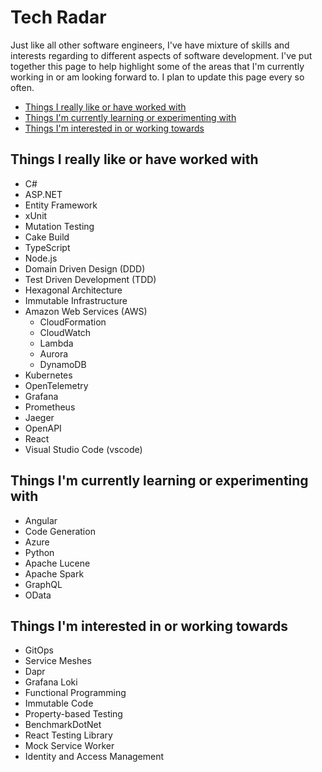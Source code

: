 # Tech Radar

Just like all other software engineers, I've have mixture of skills and interests regarding to different aspects of software development. I've put together this page to help highlight some of the areas that I'm currently working in or am looking forward to. I plan to update this page every so often.

- [Things I really like or have worked with](#things-i-really-like-or-have-worked-with)
- [Things I'm currently learning or experimenting with](#things-im-currently-learning-or-experimenting-with)
- [Things I'm interested in or working towards](#things-im-interested-in-or-working-towards)

## Things I really like or have worked with

- C#
- ASP.NET
- Entity Framework
- xUnit
- Mutation Testing
- Cake Build
- TypeScript
- Node.js
- Domain Driven Design (DDD)
- Test Driven Development (TDD)
- Hexagonal Architecture
- Immutable Infrastructure
- Amazon Web Services (AWS)
  - CloudFormation
  - CloudWatch
  - Lambda
  - Aurora
  - DynamoDB
- Kubernetes
- OpenTelemetry
- Grafana
- Prometheus
- Jaeger
- OpenAPI
- React
- Visual Studio Code (vscode)

## Things I'm currently learning or experimenting with

- Angular
- Code Generation
- Azure
- Python
- Apache Lucene
- Apache Spark
- GraphQL
- OData

## Things I'm interested in or working towards

- GitOps
- Service Meshes
- Dapr
- Grafana Loki
- Functional Programming
- Immutable Code
- Property-based Testing
- BenchmarkDotNet
- React Testing Library
- Mock Service Worker
- Identity and Access Management
